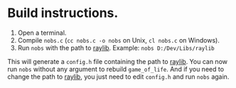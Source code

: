 Build instructions.
===================

1. Open a terminal.
2. Compile `nobs.c` (`cc nobs.c -o nobs` on Unix, `cl nobs.c` on Windows).
3. Run `nobs` with the path to [raylib](https://github.com/raysan5/raylib). Example: `nobs D:/Dev/Libs/raylib`

This will generate a `config.h` file containing the path to [raylib](https://github.com/raysan5/raylib).
You can now run `nobs` without any argument to rebuild `game_of_life`.
And if you need to change the path to [raylib](https://github.com/raysan5/raylib), you just need to edit `config.h` and run `nobs` again.
